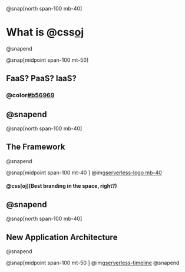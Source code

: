 @snap[north span-100 mb-40]
# What is @css[oj](Serverless?)
@snapend

@snap[midpoint span-100 mt-50]
## FaaS? PaaS? IaaS?
### @color[#b56969](Huh?!)
@snapend
---
@snap[north span-100 mb-40]
## The Framework
@snapend

@snap[midpoint span-100 mt-40 ]
@img[serverless-logo mb-40](assets/img/serverless-logo.png)
#### @css[oj](Best branding in the space, right?)
@snapend
---
@snap[north span-100 mb-40]
## New Application Architecture
@snapend

@snap[midpoint span-100 mt-50 ]
@img[serverless-timeline](assets/img/serverless-timeline.png)
@snapend
